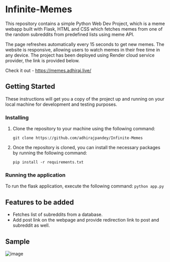 # Infinite-Memes
This repository contains a simple Python Web Dev Project, which is a meme webapp built with Flask, HTML and CSS which fetches memes from one of the random subreddits from predefined lists using meme API. 

The page refreshes automatically every 15 seconds to get new memes. The website is responsive, allowing users to watch memes in their free time in any device. The project has been deployed using Render cloud service provider, the link is provided below.

Check it out - https://memes.adhiraj.live/

## Getting Started

These instructions will get you a copy of the project up and running on your local machine for development and testing purposes.

### Installing

1. Clone the repository to your machine using the following command:

    `git clone https://github.com/adhirajpandey/Infinite-Memes`


2. Once the repository is cloned, you can install the necessary packages by running the following command:

    `pip install -r requirements.txt`

### Running the application

To run the flask application, execute the following command: `python app.py`


## Features to be added

* Fetches list of subreddits from a database.
* Add post link on the webpage and provide redirection link to post and subreddit as well.

## Sample

![image](https://user-images.githubusercontent.com/87516052/213318553-14f938ce-f537-4a12-8350-9c5636852330.png)
